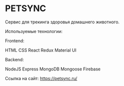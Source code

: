 # PETSYNC

Сервис для трекинга здоровья домашнего животного.

Используемые технологии:

Frontend:

HTML
CSS
React
Redux
Material UI

Backend:

NodeJS
Express
MongoDB
Mongoose
Firebase

Ссылка на сайт: https://petsync.ru/
